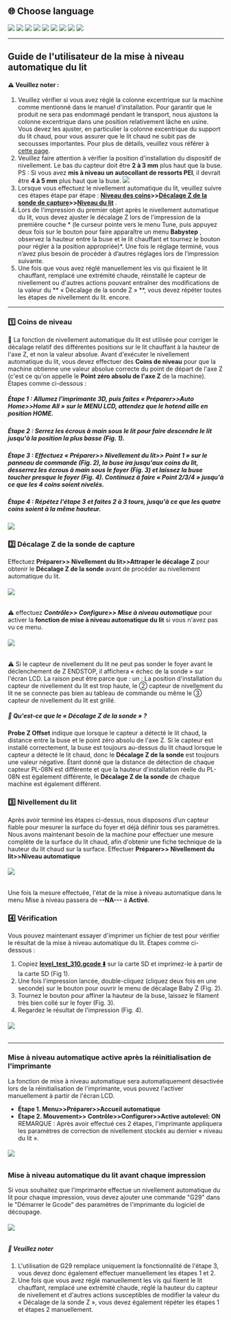 ﻿## <a id="choose-language">:globe_with_meridians: Choose language </a>
[![](../../lanpic/EN.png)](https://github.com/ZONESTAR3D/Z8P/blob/main/Z8P-MK2/2-Operation_Guide/Bed_Auto_Leveling/readme.md)
[![](../../lanpic/ES.png)](https://github.com/ZONESTAR3D/Z8P/blob/main/Z8P-MK2/2-Operation_Guide/Bed_Auto_Leveling/readme-es.md)
[![](../../lanpic/PT.png)](https://github.com/ZONESTAR3D/Z8P/blob/main/Z8P-MK2/2-Operation_Guide/Bed_Auto_Leveling/readme-pt.md)
[![](../../lanpic/FR.png)](https://github.com/ZONESTAR3D/Z8P/blob/main/Z8P-MK2/2-Operation_Guide/Bed_Auto_Leveling/readme-fr.md)
[![](../../lanpic/DE.png)](https://github.com/ZONESTAR3D/Z8P/blob/main/Z8P-MK2/2-Operation_Guide/Bed_Auto_Leveling/readme-de.md)
[![](../../lanpic/IT.png)](https://github.com/ZONESTAR3D/Z8P/blob/main/Z8P-MK2/2-Operation_Guide/Bed_Auto_Leveling/readme-it.md)
[![](../../lanpic/RU.png)](https://github.com/ZONESTAR3D/Z8P/blob/main/Z8P-MK2/2-Operation_Guide/Bed_Auto_Leveling/readme-ru.md)
[![](../../lanpic/JP.png)](https://github.com/ZONESTAR3D/Z8P/blob/main/Z8P-MK2/2-Operation_Guide/Bed_Auto_Leveling/readme-jp.md)
[![](../../lanpic/KR.png)](https://github.com/ZONESTAR3D/Z8P/blob/main/Z8P-MK2/2-Operation_Guide/Bed_Auto_Leveling/readme-kr.md)
<!-- [![](../../lanpic/SA.png)](https://github.com/ZONESTAR3D/Z8P/blob/main/Z8P-MK2/2-Operation_Guide/Bed_Auto_Leveling/readme-ar.md) -->

----
## Guide de l'utilisateur de la mise à niveau automatique du lit
#### :warning: Veuillez noter :
1. Veuillez vérifier si vous avez réglé la colonne excentrique sur la machine comme mentionné dans le manuel d'installation. Pour garantir que le produit ne sera pas endommagé pendant le transport, nous ajustons la colonne excentrique dans une position relativement lâche en usine. Vous devez les ajuster, en particulier la colonne excentrique du support du lit chaud, pour vous assurer que le lit chaud ne subit pas de secousses importantes. Pour plus de détails, veuillez vous référer à [cette page][ECCENTRIC].
2. Veuillez faire attention à vérifier la position d'installation du dispositif de nivellement. Le bas du capteur doit être **2 à 3 mm** plus haut que la buse. PS : Si vous avez **mis à niveau un autocollant de ressorts PEI**, il devrait être **4 à 5 mm** plus haut que la buse.
![](./install.jpg)
3. Lorsque vous effectuez le nivellement automatique du lit, veuillez suivre ces étapes étape par étape : **[Niveau des coins](#step1)>>[Décalage Z de la sonde de capture](#step2)>>[Niveau du lit](#step3)** .
4. Lors de l'impression du premier objet après le nivellement automatique du lit, vous devez ajuster le décalage Z lors de l'impression de la première couche * (le curseur pointe vers le menu Tune, puis appuyez deux fois sur le bouton pour faire apparaître un menu **Babystep** , observez la hauteur entre la buse et le lit chauffant et tournez le bouton pour régler à la position appropriée)*. Une fois le réglage terminé, vous n’avez plus besoin de procéder à d’autres réglages lors de l’impression suivante.
5. Une fois que vous avez réglé manuellement les vis qui fixaient le lit chauffant, remplacé une extrémité chaude, réinstallé le capteur de nivellement ou d'autres actions pouvant entraîner des modifications de la valeur du ** « Décalage de la sonde Z » **, vous devez répéter toutes les étapes de nivellement du lit. encore.

-----
### <a id="step1"> :one: Coins de niveau</a>
:loudspeaker: La fonction de nivellement automatique du lit est utilisée pour corriger le décalage relatif des différentes positions sur le lit chauffant à la hauteur de l'axe Z, et non la valeur absolue. Avant d'exécuter le nivellement automatique du lit, vous devez effectuer des **Coins de niveau** pour que la machine obtienne une valeur absolue correcte du point de départ de l'axe Z (c'est ce qu'on appelle le **Point zéro absolu de l'axe Z** de la machine). Étapes comme ci-dessous :
##### Étape 1 : Allumez l'imprimante 3D, puis faites « Préparer>>Auto Home>>Home All » sur le MENU LCD, attendez que le hotend aille en position HOME.
##### Étape 2 : Serrez les écrous à main sous le lit pour faire descendre le lit jusqu'à la position la plus basse (Fig. 1).
##### Étape 3 : Effectuez « Préparer>> Nivellement du lit>> Point 1 » sur le panneau de commande (Fig. 2), la buse ira jusqu'aux coins du lit, desserrez les écrous à main sous le foyer (Fig. 3) et laissez la buse toucher presque le foyer (Fig. 4). Continuez à faire « Point 2/3/4 » jusqu'à ce que les 4 coins soient nivelés.
##### Étape 4 : Répétez l'étape 3 et faites 2 à 3 tours, jusqu'à ce que les quatre coins soient à la même hauteur.
![](1.png)

### <a id="step2"> :two: Décalage Z de la sonde de capture</a>
Effectuez **Préparer>> Nivellement du lit>>Attraper le décalage Z** pour obtenir le **Décalage Z de la sonde** avant de procéder au nivellement automatique du lit.
###### ![](3.png)
:warning: effectuez ***Contrôle>> Configure>> Mise à niveau automatique*** pour activer la **fonction de mise à niveau automatique du lit** si vous n'avez pas vu ce menu.
###### ![](2.png)
:warning: Si le capteur de nivellement du lit ne peut pas sonder le foyer avant le déclenchement de Z ENDSTOP, il affichera « échec de la sonde » sur l'écran LCD. La raison peut être parce que : un : La position d'installation du capteur de nivellement du lit est trop haute, le ② capteur de nivellement du lit ne se connecte pas bien au tableau de commande ou même le ③ capteur de nivellement du lit est grillé.
##### :pushpin: Qu'est-ce que le « Décalage Z de la sonde » ?
**Probe Z Offset** indique que lorsque le capteur a détecté le lit chaud, la distance entre la buse et le point zéro absolu de l'axe Z.
Si le capteur est installé correctement, la buse est toujours au-dessus du lit chaud lorsque le capteur a détecté le lit chaud, donc le **Décalage Z de la sonde** est toujours une valeur négative. Étant donné que la distance de détection de chaque capteur PL-08N est différente et que la hauteur d'installation réelle du PL-08N est également différente, le **Décalage Z de la sonde** de chaque machine est également différent.

### <a id="step3"> :three: Nivellement du lit </a>
Après avoir terminé les étapes ci-dessus, nous disposons d’un capteur fiable pour mesurer la surface du foyer et déjà définir tous ses paramètres. Nous avons maintenant besoin de la machine pour effectuer une mesure complète de la surface du lit chaud, afin d'obtenir une fiche technique de la hauteur du lit chaud sur la surface.
Effectuer **Préparer>> Nivellement du lit>>Niveau automatique**
###### ![](4.png)
Une fois la mesure effectuée, l'état de la mise à niveau automatique dans le menu Mise à niveau passera de **--NA---** à **Activé**.

### :four: Vérification
Vous pouvez maintenant essayer d'imprimer un fichier de test pour vérifier le résultat de la mise à niveau automatique du lit. Étapes comme ci-dessous :
1. Copiez **[level_test_310.gcode :arrow_down:](./level_test_310.zip)** sur la carte SD et imprimez-le à partir de la carte SD (Fig 1).
2. Une fois l'impression lancée, double-cliquez (cliquez deux fois en une seconde) sur le bouton pour ouvrir le menu de décalage Baby Z (Fig. 2).
3. Tournez le bouton pour affiner la hauteur de la buse, laissez le filament très bien collé sur le foyer (Fig. 3).
4. Regardez le résultat de l'impression (Fig. 4).
###### ![](5.png)

-----
### Mise à niveau automatique active après la réinitialisation de l'imprimante
La fonction de mise à niveau automatique sera automatiquement désactivée lors de la réinitialisation de l'imprimante, vous pouvez l'activer manuellement à partir de l'écran LCD.
- **Étape 1. Menu>>Préparer>>Accueil automatique**
- **Étape 2. Mouvement>> Contrôle>>Configurer>>Active autolevel: ON**
REMARQUE : Après avoir effectué ces 2 étapes, l'imprimante appliquera les paramètres de correction de nivellement stockés au dernier « niveau du lit ».
###### ![](6.png)

### Mise à niveau automatique du lit avant chaque impression
Si vous souhaitez que l'imprimante effectue un nivellement automatique du lit pour chaque impression, vous devez ajouter une commande "G29" dans le "Démarrer le Gcode" des paramètres de l'imprimante du logiciel de découpage.
###### ![](7.png)
##### :pushpin: Veuillez noter
1. L'utilisation de G29 remplace uniquement la fonctionnalité de l'étape 3, vous devez donc également effectuer manuellement les étapes 1 et 2.
2. Une fois que vous avez réglé manuellement les vis qui fixent le lit chauffant, remplacé une extrémité chaude, réglé la hauteur du capteur de nivellement et d'autres actions susceptibles de modifier la valeur du « Décalage de la sonde Z », vous devez également répéter les étapes 1 et étapes 2 manuellement.

[ECCENTRIC]: https://github.com/ZONESTAR3D/Z8P/tree/main/Z8P-MK2/1-Installation_Guide#8-tune-the-eccentric-columns